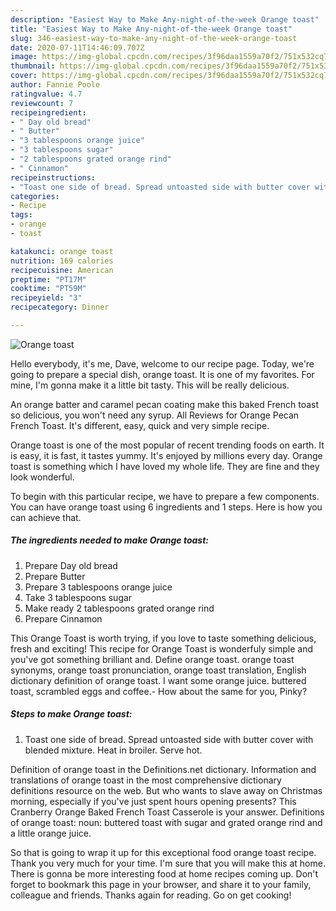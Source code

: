 ```yaml
---
description: "Easiest Way to Make Any-night-of-the-week Orange toast"
title: "Easiest Way to Make Any-night-of-the-week Orange toast"
slug: 346-easiest-way-to-make-any-night-of-the-week-orange-toast
date: 2020-07-11T14:46:09.707Z
image: https://img-global.cpcdn.com/recipes/3f96daa1559a70f2/751x532cq70/orange-toast-recipe-main-photo.jpg
thumbnail: https://img-global.cpcdn.com/recipes/3f96daa1559a70f2/751x532cq70/orange-toast-recipe-main-photo.jpg
cover: https://img-global.cpcdn.com/recipes/3f96daa1559a70f2/751x532cq70/orange-toast-recipe-main-photo.jpg
author: Fannie Poole
ratingvalue: 4.7
reviewcount: 7
recipeingredient:
- " Day old bread"
- " Butter"
- "3 tablespoons orange juice"
- "3 tablespoons sugar"
- "2 tablespoons grated orange rind"
- " Cinnamon"
recipeinstructions:
- "Toast one side of bread. Spread untoasted side with butter cover with blended mixture. Heat in broiler. Serve hot."
categories:
- Recipe
tags:
- orange
- toast

katakunci: orange toast 
nutrition: 169 calories
recipecuisine: American
preptime: "PT17M"
cooktime: "PT59M"
recipeyield: "3"
recipecategory: Dinner

---
```



![Orange toast](https://img-global.cpcdn.com/recipes/3f96daa1559a70f2/751x532cq70/orange-toast-recipe-main-photo.jpg)

Hello everybody, it's me, Dave, welcome to our recipe page. Today, we're going to prepare a special dish, orange toast. It is one of my favorites. For mine, I'm gonna make it a little bit tasty. This will be really delicious.

An orange batter and caramel pecan coating make this baked French toast so delicious, you won&#39;t need any syrup. All Reviews for Orange Pecan French Toast. It&#39;s different, easy, quick and very simple recipe.

Orange toast is one of the most popular of recent trending foods on earth. It is easy, it is fast, it tastes yummy. It's enjoyed by millions every day. Orange toast is something which I have loved my whole life. They are fine and they look wonderful.


To begin with this particular recipe, we have to prepare a few components. You can have orange toast using 6 ingredients and 1 steps. Here is how you can achieve that.

<!--inarticleads1-->

##### The ingredients needed to make Orange toast:

1. Prepare  Day old bread
1. Prepare  Butter
1. Prepare 3 tablespoons orange juice
1. Take 3 tablespoons sugar
1. Make ready 2 tablespoons grated orange rind
1. Prepare  Cinnamon


This Orange Toast is worth trying, if you love to taste something delicious, fresh and exciting! This recipe for Orange Toast is wonderfuly simple and you&#39;ve got something brilliant and. Define orange toast. orange toast synonyms, orange toast pronunciation, orange toast translation, English dictionary definition of orange toast. I want some orange juice. buttered toast, scrambled eggs and coffee.- How about the same for you, Pinky? 

<!--inarticleads2-->

##### Steps to make Orange toast:

1. Toast one side of bread. Spread untoasted side with butter cover with blended mixture. Heat in broiler. Serve hot.


Definition of orange toast in the Definitions.net dictionary. Information and translations of orange toast in the most comprehensive dictionary definitions resource on the web. But who wants to slave away on Christmas morning, especially if you&#39;ve just spent hours opening presents? This Cranberry Orange Baked French Toast Casserole is your answer. Definitions of orange toast: noun: buttered toast with sugar and grated orange rind and a little orange juice. 

So that is going to wrap it up for this exceptional food orange toast recipe. Thank you very much for your time. I'm sure that you will make this at home. There is gonna be more interesting food at home recipes coming up. Don't forget to bookmark this page in your browser, and share it to your family, colleague and friends. Thanks again for reading. Go on get cooking!
